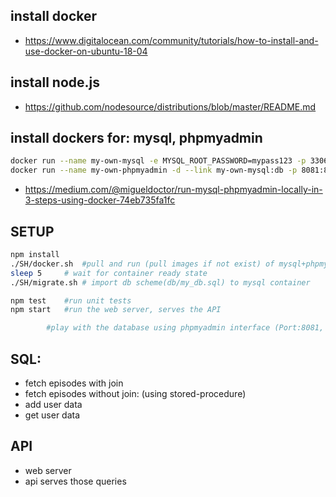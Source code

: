 install docker
--
- https://www.digitalocean.com/community/tutorials/how-to-install-and-use-docker-on-ubuntu-18-04


install node.js
--
- https://github.com/nodesource/distributions/blob/master/README.md


install dockers for: mysql, phpmyadmin 
------
```bash
docker run --name my-own-mysql -e MYSQL_ROOT_PASSWORD=mypass123 -p 3306:3306 -d mysql:8.0.1
docker run --name my-own-phpmyadmin -d --link my-own-mysql:db -p 8081:80 phpmyadmin/phpmyadmin
```
- https://medium.com/@migueldoctor/run-mysql-phpmyadmin-locally-in-3-steps-using-docker-74eb735fa1fc


SETUP
-----
```bash
npm install 
./SH/docker.sh 	#pull and run (pull images if not exist) of mysql+phpmyadmin
sleep 5 	# wait for container ready state
./SH/migrate.sh # import db scheme(db/my_db.sql) to mysql container 

npm test 	#run unit tests
npm start	#run the web server, serves the API

		#play with the database using phpmyadmin interface (Port:8081, User:root,Password:mypass123)
```

SQL:
----
- fetch episodes with join
- fetch episodes without join: (using stored-procedure)
- add user data
- get user data

API
---
- web server 
- api serves those queries

